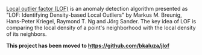 [Local outlier factor (LOF)](http://en.wikipedia.org/wiki/Local_outlier_factor) is an anomaly detection algorithm presented as "LOF: Identifying Density-based Local Outliers" by Markus M. Breunig, Hans-Peter Kriegel, Raymond T. Ng and Jörg Sander. The key idea of LOF is comparing the local density of a point's neighborhood with the local density of its neighbors.

**This project has been moved to https://github.com/bkaluza/jlof**
